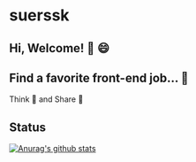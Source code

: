 # suerssk

## Hi, Welcome! 👋 😄

## Find a favorite front-end job... 🤩

Think 🤩 and Share 🧐

<!--
**suerssk/suerssk** is a ✨ _special_ ✨ repository because its `README.md` (this file) appears on your GitHub profile.

Here are some ideas to get you started:

- 🔭 I’m currently working on ...
- 🌱 I’m currently learning ...
- 👯 I’m looking to collaborate on ...
- 🤔 I’m looking for help with ...
- 💬 Ask me about ...
- 📫 How to reach me: ...
- 😄 Pronouns: ...
- ⚡ Fun fact: ...
-->

## Status

[![Anurag's github stats](https://github-readme-stats.vercel.app/api?username=suerssk)](https://github.com/anuraghazra/github-readme-stats)
